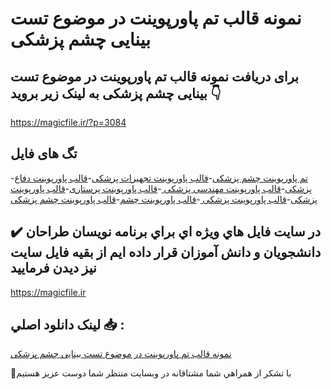 # نمونه قالب تم پاورپوینت در موضوع تست بینایی چشم پزشکی

## برای دریافت نمونه قالب تم پاورپوینت در موضوع تست بینایی چشم پزشکی به لینک زیر بروید 👇

https://magicfile.ir/?p=3084

## تگ های فایل

-[تم پاورپوینت چشم پزشکی](https://magicfile.ir/product/%d9%82%d8%a7%d9%84%d8%a8-%d8%aa%d9%85-%d9%be%d8%a7%d9%88%d8%b1%d9%be%d9%88%db%8c%d9%86%d8%aa-%d8%af%d8%b1-%d9%85%d9%88%d8%b6%d9%88%d8%b9%d8%aa%d8%b3%d8%aa-%d8%a8%db%8c%d9%86%d8%a7%db%8c%db%8c-%da%86%d8%b4%d9%85-%d9%be%d8%b2%d8%b4%da%a9%db%8c/)-[قالب پاورپوینت تجهیزات پزشکی](https://magicfile.ir/product/%d9%82%d8%a7%d9%84%d8%a8-%d8%aa%d9%85-%d9%be%d8%a7%d9%88%d8%b1%d9%be%d9%88%db%8c%d9%86%d8%aa-%d8%af%d8%b1-%d9%85%d9%88%d8%b6%d9%88%d8%b9%d8%aa%d8%b3%d8%aa-%d8%a8%db%8c%d9%86%d8%a7%db%8c%db%8c-%da%86%d8%b4%d9%85-%d9%be%d8%b2%d8%b4%da%a9%db%8c/)-[قالب پاورپوینت دفاع پزشکی](https://magicfile.ir/product/%d9%82%d8%a7%d9%84%d8%a8-%d8%aa%d9%85-%d9%be%d8%a7%d9%88%d8%b1%d9%be%d9%88%db%8c%d9%86%d8%aa-%d8%af%d8%b1-%d9%85%d9%88%d8%b6%d9%88%d8%b9%d8%aa%d8%b3%d8%aa-%d8%a8%db%8c%d9%86%d8%a7%db%8c%db%8c-%da%86%d8%b4%d9%85-%d9%be%d8%b2%d8%b4%da%a9%db%8c/)-[قالب پاورپوینت مهندسی پزشکی ](https://magicfile.ir/product/%d9%82%d8%a7%d9%84%d8%a8-%d8%aa%d9%85-%d9%be%d8%a7%d9%88%d8%b1%d9%be%d9%88%db%8c%d9%86%d8%aa-%d8%af%d8%b1-%d9%85%d9%88%d8%b6%d9%88%d8%b9%d8%aa%d8%b3%d8%aa-%d8%a8%db%8c%d9%86%d8%a7%db%8c%db%8c-%da%86%d8%b4%d9%85-%d9%be%d8%b2%d8%b4%da%a9%db%8c/)-[قالب پاورپوینت پرستاری](https://magicfile.ir/product/%d9%82%d8%a7%d9%84%d8%a8-%d8%aa%d9%85-%d9%be%d8%a7%d9%88%d8%b1%d9%be%d9%88%db%8c%d9%86%d8%aa-%d8%af%d8%b1-%d9%85%d9%88%d8%b6%d9%88%d8%b9%d8%aa%d8%b3%d8%aa-%d8%a8%db%8c%d9%86%d8%a7%db%8c%db%8c-%da%86%d8%b4%d9%85-%d9%be%d8%b2%d8%b4%da%a9%db%8c/)-[قالب پاورپوینت پزشکی](https://magicfile.ir/product/%d9%82%d8%a7%d9%84%d8%a8-%d8%aa%d9%85-%d9%be%d8%a7%d9%88%d8%b1%d9%be%d9%88%db%8c%d9%86%d8%aa-%d8%af%d8%b1-%d9%85%d9%88%d8%b6%d9%88%d8%b9%d8%aa%d8%b3%d8%aa-%d8%a8%db%8c%d9%86%d8%a7%db%8c%db%8c-%da%86%d8%b4%d9%85-%d9%be%d8%b2%d8%b4%da%a9%db%8c/)-[قالب پاورپوینت پزشکی ](https://magicfile.ir/product/%d9%82%d8%a7%d9%84%d8%a8-%d8%aa%d9%85-%d9%be%d8%a7%d9%88%d8%b1%d9%be%d9%88%db%8c%d9%86%d8%aa-%d8%af%d8%b1-%d9%85%d9%88%d8%b6%d9%88%d8%b9%d8%aa%d8%b3%d8%aa-%d8%a8%db%8c%d9%86%d8%a7%db%8c%db%8c-%da%86%d8%b4%d9%85-%d9%be%d8%b2%d8%b4%da%a9%db%8c/)-[قالب پاورپوینت چشم](https://magicfile.ir/product/%d9%82%d8%a7%d9%84%d8%a8-%d8%aa%d9%85-%d9%be%d8%a7%d9%88%d8%b1%d9%be%d9%88%db%8c%d9%86%d8%aa-%d8%af%d8%b1-%d9%85%d9%88%d8%b6%d9%88%d8%b9%d8%aa%d8%b3%d8%aa-%d8%a8%db%8c%d9%86%d8%a7%db%8c%db%8c-%da%86%d8%b4%d9%85-%d9%be%d8%b2%d8%b4%da%a9%db%8c/)-[قالب پاورپوینت چشم پزشکی](https://magicfile.ir/product/%d9%82%d8%a7%d9%84%d8%a8-%d8%aa%d9%85-%d9%be%d8%a7%d9%88%d8%b1%d9%be%d9%88%db%8c%d9%86%d8%aa-%d8%af%d8%b1-%d9%85%d9%88%d8%b6%d9%88%d8%b9%d8%aa%d8%b3%d8%aa-%d8%a8%db%8c%d9%86%d8%a7%db%8c%db%8c-%da%86%d8%b4%d9%85-%d9%be%d8%b2%d8%b4%da%a9%db%8c/)

## ✔️ در سايت فايل هاي ويژه اي براي برنامه نويسان طراحان دانشجويان و دانش آموزان قرار داده ايم از بقيه فايل سايت نيز ديدن فرماييد

https://magicfile.ir


## لينک دانلود اصلي 📥 :

[نمونه قالب تم پاورپوینت در موضوع تست بینایی چشم پزشکی](https://magicfile.ir/product/%d9%82%d8%a7%d9%84%d8%a8-%d8%aa%d9%85-%d9%be%d8%a7%d9%88%d8%b1%d9%be%d9%88%db%8c%d9%86%d8%aa-%d8%af%d8%b1-%d9%85%d9%88%d8%b6%d9%88%d8%b9%d8%aa%d8%b3%d8%aa-%d8%a8%db%8c%d9%86%d8%a7%db%8c%db%8c-%da%86%d8%b4%d9%85-%d9%be%d8%b2%d8%b4%da%a9%db%8c/) 


🙏با تشکر از همراهي شما مشتاقانه در وبسایت منتظر شما دوست عزیز هستیم

